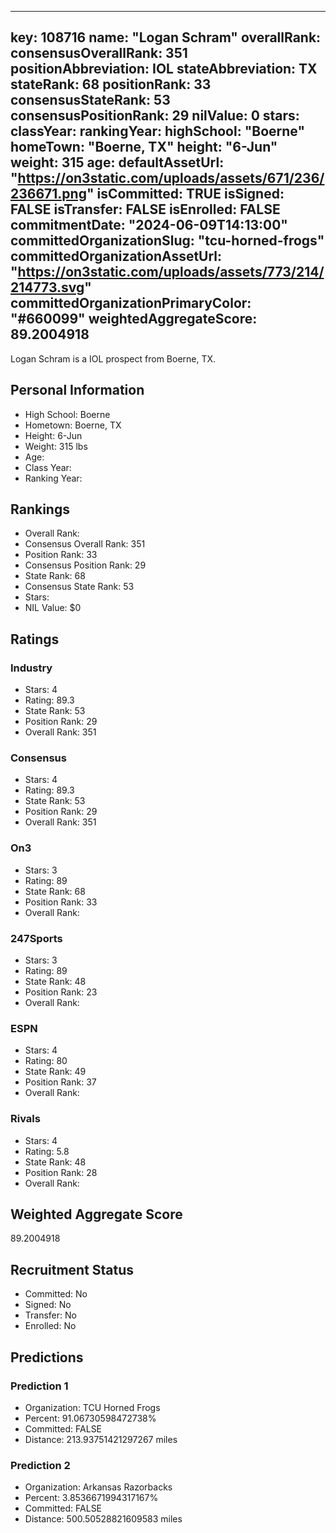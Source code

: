 ---
  key: 108716
  name: "Logan Schram"
  overallRank: 
  consensusOverallRank: 351
  positionAbbreviation: IOL
  stateAbbreviation: TX
  stateRank: 68
  positionRank: 33
  consensusStateRank: 53
  consensusPositionRank: 29
  nilValue: 0
  stars: 
  classYear: 
  rankingYear: 
  highSchool: "Boerne"
  homeTown: "Boerne, TX"
  height: "6-Jun"
  weight: 315
  age: 
  defaultAssetUrl: "https://on3static.com/uploads/assets/671/236/236671.png"
  isCommitted: TRUE
  isSigned: FALSE
  isTransfer: FALSE
  isEnrolled: FALSE
  commitmentDate: "2024-06-09T14:13:00"
  committedOrganizationSlug: "tcu-horned-frogs"
  committedOrganizationAssetUrl: "https://on3static.com/uploads/assets/773/214/214773.svg"
  committedOrganizationPrimaryColor: "#660099"
  weightedAggregateScore: 89.2004918
  ---
  
  Logan Schram is a IOL prospect from Boerne, TX.
  
  ## Personal Information
  - High School: Boerne
  - Hometown: Boerne, TX
  - Height: 6-Jun
  - Weight: 315 lbs
  - Age: 
  - Class Year: 
  - Ranking Year: 
  
  ## Rankings
  - Overall Rank: 
  - Consensus Overall Rank: 351
  - Position Rank: 33
  - Consensus Position Rank: 29
  - State Rank: 68
  - Consensus State Rank: 53
  - Stars: 
  - NIL Value: $0
  
  ## Ratings
  
  ### Industry
  - Stars: 4
  - Rating: 89.3
  - State Rank: 53
  - Position Rank: 29
  - Overall Rank: 351
  
  ### Consensus
  - Stars: 4
  - Rating: 89.3
  - State Rank: 53
  - Position Rank: 29
  - Overall Rank: 351
  
  ### On3
  - Stars: 3
  - Rating: 89
  - State Rank: 68
  - Position Rank: 33
  - Overall Rank: 
  
  ### 247Sports
  - Stars: 3
  - Rating: 89
  - State Rank: 48
  - Position Rank: 23
  - Overall Rank: 
  
  ### ESPN
  - Stars: 4
  - Rating: 80
  - State Rank: 49
  - Position Rank: 37
  - Overall Rank: 
  
  ### Rivals
  - Stars: 4
  - Rating: 5.8
  - State Rank: 48
  - Position Rank: 28
  - Overall Rank: 
  
  ## Weighted Aggregate Score
  89.2004918
  
  ## Recruitment Status
  - Committed: No
  - Signed: No
  - Transfer: No
  - Enrolled: No
  
  
  
  ## Predictions
  
  ### Prediction 1
  - Organization: TCU Horned Frogs
  - Percent: 91.06730598472738%
  - Committed: FALSE
  - Distance: 213.93751421297267 miles
  
  ### Prediction 2
  - Organization: Arkansas Razorbacks
  - Percent: 3.8536671994317167%
  - Committed: FALSE
  - Distance: 500.50528821609583 miles
  